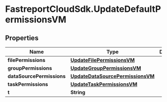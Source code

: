 # FastreportCloudSdk.UpdateDefaultPermissionsVM

## Properties

Name | Type | Description | Notes
------------ | ------------- | ------------- | -------------
**filePermissions** | [**UpdateFilePermissionsVM**](UpdateFilePermissionsVM.md) |  | [optional] 
**groupPermissions** | [**UpdateGroupPermissionsVM**](UpdateGroupPermissionsVM.md) |  | [optional] 
**dataSourcePermissions** | [**UpdateDataSourcePermissionsVM**](UpdateDataSourcePermissionsVM.md) |  | [optional] 
**taskPermissions** | [**UpdateTaskPermissionsVM**](UpdateTaskPermissionsVM.md) |  | [optional] 
**t** | **String** |  | 



